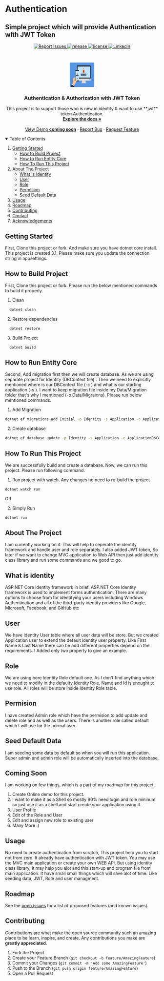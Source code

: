 # Authentication
## Simple project which will provide Authentication with JWT Token
<p align="center">
   <a href="https://github.com/reyan-ahmed/Authentication/issues">
   <img alt="Report Issues" src="https://img.shields.io/bitbucket/issues/reyan-ahmed/Authentication?style=flat-square">
   <a href="https://github.com/reyan-ahmed/Authentication/releases">
   <img alt="release" src="https://img.shields.io/github/v/release/reyan-ahmed/Authentication?style=flat-square">
   <a href="https://github.com/reyan-ahmed/Authentication/blob/main/LICENSE">
   <img alt="license" src="https://img.shields.io/github/license/reyan-ahmed/Authentication?style=flat-square">
  <a href="#">
   <img alt="Linkedin" src="https://img.shields.io/github/repo-size/reyan-ahmed/Authentication?style=flat-square">
   
   
</p>


<br />

<p align="center">
  <a href="https://github.com/othneildrew/Best-README-Template">
    <img src="Application/wwwroot/images/si-advanced-authentication-feature.jpg" alt="Logo" width="80" height="80">
  </a>

  <h3 align="center">Authentication & Authorization with JWT Token</h3>

  <p align="center">
    This project is to support those who is new in identity & want to use **jwt** token Authentication.
    <br />
    <a href="https://github.com/reyanahmedhashmi/Authentication/blob/main/README.md"><strong>Explore the docs »</strong></a>
    <br />
    <br />
    <a href="#">View Demo <b> coming soon</b></a>
    ·
    <a href="https://github.com/reyanahmedhashmi/Authentication/issues">Report Bug</a>
    ·
    <a href="https://github.com/reyanahmedhashmi/Authentication/issues">Request Feature</a>
  </p>
</p>

<details open="open">
  <summary>Table of Contents</summary>
  <ol>
    <li>
     <a href="#getting-started">Getting Started</a>
      <ul>
        <li><a href="#How-To-Build-Project">How to Build Project</a></li>
        <li><a href="#How-To-Run-Entity-Core">How to Run Entity Core</a></li>
        <li><a href="#How-To-Run-This-Project">How To Run This Project</a></li>
      </ul>
    </li>
    <li>
      <a href="#about-the-project">About The Project</a>
      <ul>
         <li><a href="#What-Is-Identity">What Is Identity</a></li>
        <li><a href="#User">User</a></li>
        <li><a href="#Role">Role</a></li>
        <li><a href="#Permision">Permision</a></li>
        <li><a href="#Seed-Default-Data">Seed Default Data</a></li>
      </ul>
    </li>
    <li><a href="#usage">Usage</a></li>
    <li><a href="#roadmap">Roadmap</a></li>
    <li><a href="#contributing">Contributing</a></li>
    <li><a href="#contact">Contact</a></li>
    <li><a href="#acknowledgements">Acknowledgements</a></li>
  </ol>
</details>
  
## Getting Started
First, Clone this project or fork. And make sure you have dotnet core install. This project is created 3.1.  Please make sure you update the connection string in appsettings. 


## How to Build Project
First, Clone this project or fork. Please run the below mentioned commands to build it properly.

1. Clean
```sh
  dotnet clean
  ```

2. Restore dependencies
```sh
  dotnet restore
  ```

3. Build Project  
```sh
  dotnet build
  ```


## How to Run Entity Core
Second,  Add migration first then we will create database. As we are using separate project for Identity (DBContext file) . Then we need to explicitly mentioned where is our DBContext file (-c ) and what is our starting application (-s ). I want to keep migration file inside my Data/Migration folder that's why I mentioned (-o Data/Migraions). Please run below mentioned commands.

1. Add Migration
```sh
dotnet ef migrations add Initial -p Identity -s Application -c ApplicationDbContext -o Data/Migraions
```

2. Create database
```sh
dotnet ef database update -p Identity -s Application -c ApplicationDbContext 
```


## How To Run This Project
We are successfully build and create a database. Now, we can run this project. Please run following command.

1. Run project with watch. Any changes no need to re-build the project

```sh
dotnet watch run 
```
OR

2. Simply Run 

```sh
dotnet run
```


## About The Project
I am currently working on it. This will help to seperate the identity framework and handle user and role separately. I also added JWT token, So later if we want to change MVC application to Web API then just add identity class library and run some commands and we good to go.

## What is identity
ASP.NET Core Identity framework in brief. ASP.NET Core Identity framework is used to implement forms authentication. There are many options to choose from for identifying your users including Windows Authentication and all of the third-party identity providers like Google, Microsoft, Facebook, and GitHub etc

## User
We have Identity User table where all user data will be store. But we created Application user to extend the default identity user property. Like First Name & Last Name there can be add different properties depend on the requirements.  I Added only two property to give an example.

## Role
We are using here Identity Role default one. As I don't find anything which we need to modify in the defaulty Identity Role. Name and Id is enought to use role. All roles will be store inside Identity Role table.

## Permision
I have created Admin role which have the permision to add update and delete role and as well as the users. There is another role called default which I will use for the normal user.

## Seed Default Data
I am seeding some data by default so when you will run this application. Super admin and admin role will be automatically inserted into the database.

## Coming Soon 
I am working on few things, which is a part of my roadmap for this project.
1. Create Online demo for this project.
2. I want to make it as a Shell so mostly 90% need login and role mininum so just use it as a shell and start create your application using it.
3. User Profile
4. Edit of the Role and User
5. Edit and assign new role to existing user
6. Many More :)
 

## Usage
No need to create authentication from scratch, This project help you to start not from zero. It already have authentication with JWT token. You may use the MVC main application or create your own WEB API. But using identity class library, It may help you alot and this start-up and program file from main application. It have small small things which will save alot of time. Like seeding data, JWT, Role and user managment.


<!-- ROADMAP -->
## Roadmap

See the [open issues](https://github.com/reyanahmedhashmi/Authentication/issues) for a list of proposed features (and known issues).



<!-- CONTRIBUTING -->
## Contributing

Contributions are what make the open source community such an amazing place to be learn, inspire, and create. Any contributions you make are **greatly appreciated**.

1. Fork the Project
2. Create your Feature Branch (`git checkout -b feature/AmazingFeature`)
3. Commit your Changes (`git commit -m 'Add some AmazingFeature'`)
4. Push to the Branch (`git push origin feature/AmazingFeature`)
5. Open a Pull Request




